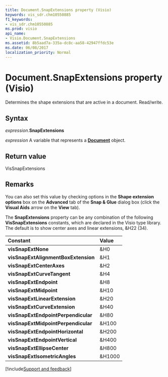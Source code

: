 ```yaml
---
title: Document.SnapExtensions property (Visio)
keywords: vis_sdr.chm10550885
f1_keywords:
- vis_sdr.chm10550885
ms.prod: visio
api_name:
- Visio.Document.SnapExtensions
ms.assetid: 8b5aad7a-335a-dc8c-aa58-42947ffdc53e
ms.date: 06/08/2017
localization_priority: Normal
---
```



# Document.SnapExtensions property (Visio)

Determines the shape extensions that are active in a document. Read/write.


## Syntax

_expression_.**SnapExtensions**

_expression_ A variable that represents a **[Document](Visio.Document.md)** object.


## Return value

VisSnapExtensions


## Remarks

You can also set this value by checking options in the **Shape extension options** box on the **Advanced** tab of the **Snap & Glue** dialog box (click the **Visual Aids** arrow on the **View** tab).

The **SnapExtensions** property can be any combination of the following **VisSnapExtensions** constants, which are declared in the Visio type library. The default is to show center axes and linear extensions, &H22 (34).

|Constant|Value|
|:-----|:-----|
| **visSnapExtNone**|&H0|
| **visSnapExtAlignmentBoxExtension**|&H1|
| **visSnapExtCenterAxes**|&H2|
| **visSnapExtCurveTangent**|&H4|
| **visSnapExtEndpoint**|&H8|
| **visSnapExtMidpoint**|&H10|
| **visSnapExtLinearExtension**|&H20|
| **visSnapExtCurveExtension**|&H40|
| **visSnapExtEndpointPerpendicular**|&H80|
| **visSnapExtMidpointPerpendicular**|&H100|
| **visSnapExtEndpointHorizontal**|&H200|
| **visSnapExtEndpointVertical**|&H400|
| **visSnapExtEllipseCenter**|&H800|
| **visSnapExtIsometricAngles**|&H1000|

[!include[Support and feedback](~/includes/feedback-boilerplate.md)]
